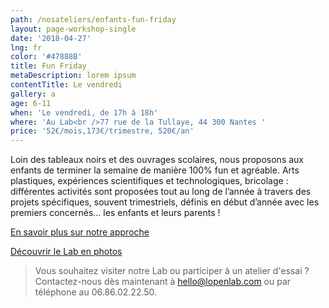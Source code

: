 ```yaml
---
path: /nosateliers/enfants-fun-friday
layout: page-workshop-single
date: '2018-04-27'
lng: fr
color: '#47888B'
title: Fun Friday
metaDescription: lorem ipsum
contentTitle: Le vendredi
gallery: a
age: 6-11
when: 'Le vendredi, de 17h à 18h'
where: 'Au Lab<br />77 rue de la Tullaye, 44 300 Nantes '
price: '52€/mois,173€/trimestre, 520€/an'
---
```

Loin des tableaux noirs et des ouvrages scolaires, nous proposons aux enfants de terminer la semaine de manière 100% fun et agréable. Arts plastiques, expériences scientifiques et technologiques, bricolage : différentes activités sont proposées tout au long de l’année à travers des projets spécifiques, souvent trimestriels, définis en début d’année avec les premiers concernés… les enfants et leurs parents ! 

[En savoir plus sur notre approche](https://llfk.netlify.com/pedagogie) 

[Découvrir le Lab en photos](https://llfk.netlify.com/nosateliers) 

> Vous souhaitez visiter notre Lab ou participer à un atelier d'essai ? Contactez-nous dès maintenant à hello@lopenlab.com ou par téléphone au 06.86.02.22.50.
